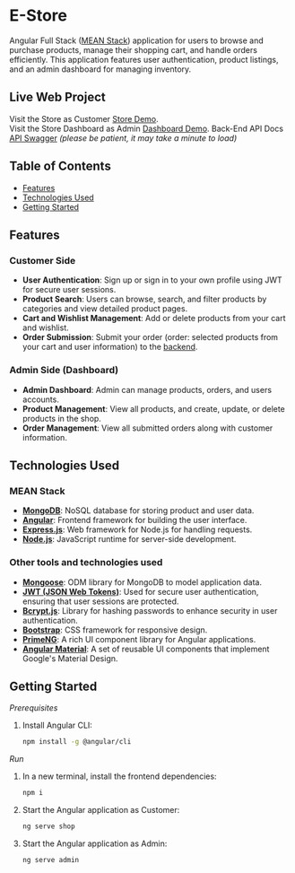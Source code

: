 # E-Store
Angular Full Stack ([MEAN Stack](#MEAN-Stack)) application for users to browse and purchase products, manage their shopping cart, and handle orders efficiently. This application features user authentication, product listings, and an admin dashboard for managing inventory.

## Live Web Project
Visit the Store as Customer [Store Demo](https://e-commerce-86f86.web.app). <br>
Visit the Store Dashboard as Admin [Dashboard Demo](https://dashboard-5b2fd.web.app/dashboard).
Back-End API Docs [API Swagger](https://e-commerce-api-wvh5.onrender.com/api-docs/)
*(please be patient, it may take a minute to load)*

## Table of Contents
- [Features](#features)
- [Technologies Used](#technologies-used)
- [Getting Started](#getting-started)

## Features
### Customer Side
- **User Authentication**: Sign up or sign in to your own profile using JWT for secure user sessions.
- **Product Search**: Users can browse, search, and filter products by categories and view detailed product pages.
- **Cart and Wishlist Management**: Add or delete products from your cart and wishlist.
- **Order Submission**: Submit your order (order: selected products from your cart and user information) to the [backend](#Admin-Side-Dashboard).

### Admin Side (Dashboard)
- **Admin Dashboard**: Admin can manage products, orders, and users accounts.
- **Product Management**: View all products, and create, update, or delete products in the shop.
- **Order Management**: View all submitted orders along with customer information.


## Technologies Used
### MEAN Stack
- **[MongoDB](https://www.mongodb.com/)**: NoSQL database for storing product and user data.
- **[Angular](https://angular.io/)**: Frontend framework for building the user interface.
- **[Express.js](https://expressjs.com/)**: Web framework for Node.js for handling requests.
- **[Node.js](https://nodejs.org/)**: JavaScript runtime for server-side development.
### Other tools and technologies used
- **[Mongoose](https://mongoosejs.com/)**: ODM library for MongoDB to model application data.
- **[JWT (JSON Web Tokens)](https://jwt.io/)**: Used for secure user authentication, ensuring that user sessions are protected.
- **[Bcrypt.js](https://www.npmjs.com/package/bcrypt)**: Library for hashing passwords to enhance security in user authentication.
- **[Bootstrap](https://getbootstrap.com/)**: CSS framework for responsive design.
- **[PrimeNG](https://www.primefaces.org/primeng/)**: A rich UI component library for Angular applications.
- **[Angular Material](https://material.angular.io/)**: A set of reusable UI components that implement Google's Material Design.


## Getting Started

*Prerequisites*
1. Install Angular CLI:
   ```bash
   npm install -g @angular/cli

*Run*
1. In a new terminal, install the frontend dependencies:
   ```bash
   npm i
2. Start the Angular application as Customer:
   ```bash
   ng serve shop
3. Start the Angular application as Admin:
   ```bash
   ng serve admin

